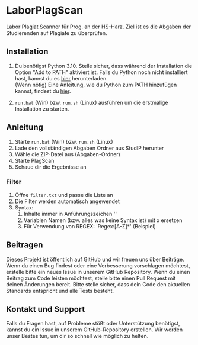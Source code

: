 # LaborPlagScan
Labor Plagiat Scanner für Prog. an der HS-Harz. Ziel ist es die Abgaben der Studierenden auf Plagiate zu überprüfen.

## Installation

1. Du benötigst Python 3.10. Stelle sicher, dass während der Installation die Option "Add to PATH" aktiviert ist. Falls du Python noch nicht installiert hast, kannst du es [hier](https://www.python.org/downloads/) herunterladen. <br>(Wenn nötig) Eine Anleitung, wie du Python zum PATH hinzufügen kannst, findest du [hier](https://datatofish.com/add-python-to-windows-path/).

2. `run.bat` (Win) bzw. `run.sh` (Linux) ausführen um die erstmalige Installation zu starten.

## Anleitung

1. Starte `run.bat` (Win) bzw. `run.sh` (Linux)
2. Lade den vollständigen Abgaben Ordner aus StudIP herunter
3. Wähle die ZIP-Datei aus (Abgaben-Ordner)
4. Starte PlagScan
5. Schaue dir die Ergebnisse an

### Filter

1. Öffne `filter.txt` und passe die Liste an
2. Die Filter werden automatisch angewendet
3. Syntax:
    1. Inhalte immer in Anführungszeichen ''
    2. Variablen Namen (bzw. alles was keine Syntax ist) mit x ersetzen
    3. Für Verwendung von REGEX: 'Regex:[A-Z]*' (Beispiel)

## Beitragen

Dieses Projekt ist öffentlich auf GitHub und wir freuen uns über Beiträge. Wenn du einen Bug findest oder eine Verbesserung vorschlagen möchtest, erstelle bitte ein neues Issue in unserem GitHub Repository. Wenn du einen Beitrag zum Code leisten möchtest, stelle bitte einen Pull Request mit deinen Änderungen bereit. Bitte stelle sicher, dass dein Code den aktuellen Standards entspricht und alle Tests besteht.

## Kontakt und Support

Falls du Fragen hast, auf Probleme stößt oder Unterstützung benötigst, kannst du ein Issue in unserem GitHub-Repository erstellen. Wir werden unser Bestes tun, um dir so schnell wie möglich zu helfen.
